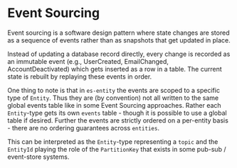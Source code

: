 # Event Sourcing

Event sourcing is a software design pattern where state changes are stored as a sequence of events rather than as snapshots that get updated in place.

Instead of updating a database record directly, every change is recorded as an immutable event (e.g., UserCreated, EmailChanged, AccountDeactivated) which gets inserted as a row in a table.
The current state is rebuilt by replaying these events in order.

One thing to note is that in `es-entity` the events are scoped to a specific type of `Entity`.
Thus they are (by convention) not all written to the same global events table like in some Event Sourcing approaches.
Rather each `Entity`-type gets its own `events` table - though it is possible to use a global table if desired.
Further the events are strictly ordered on a per-entity basis - there are no ordering guarantees across `entities`.

This can be interpreted as the `Entity`-type representing a `topic` and the `EntityId` playing the role of the `PartitionKey` that exists in some pub-sub / event-store systems.
